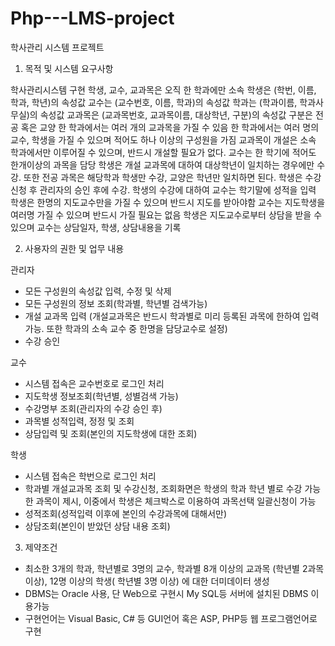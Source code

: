 # Php---LMS-project
학사관리 시스템 프로젝트


1. 목적 및 시스템 요구사항

학사관리시스템 구현
학생, 교수, 교과목은 오직 한 학과에만 소속
학생은 (학번, 이름, 학과, 학년)의 속성값
교수는 (교수번호, 이름, 학과)의 속성값
학과는 (학과이름, 학과사무실)의 속성값
교과목은 (교과목번호, 교과목이름, 대상학년, 구분)의 속성값 구분은 전공 혹은 교양
한 학과에서는 여러 개의 교과목을 가질 수 있음
한 학과에서는 여러 명의 교수, 학생을 가질 수 있으며 적어도 하나 이상의 구성원을 가짐
교과목이 개설은 소속 학과에서만 이루어질 수 있으며, 반드시 개설할 필요가 없다.
교수는 한 학기에 적어도 한개이상의 과목을 담당
학생은 개설 교과목에 대하여 대상학년이 일치하는 경우에만 수강. 또한 전공 과목은 해당학과 학생만 수강, 교양은 학년만 일치하면 된다.
학생은 수강신청 후 관리자의 승인 후에 수강. 학생의 수강에 대하여 교수는 학기말에 성적을 입력
학생은 한명의 지도교수만을 가질 수 있으며 반드시 지도를 받아야함
교수는 지도학생을 여러명 가질 수 있으며 반드시 가질 필요는 없음
학생은 지도교수로부터 상담을 받을 수 있으며 교수는 상담일자, 학생, 상담내용을 기록


2. 사용자의 권한 및 업무 내용

관리자
- 모든 구성원의 속성값 입력, 수정 및 삭제
- 모든 구성원의 정보 조회(학과별, 학년별 검색가능)
- 개설 교과목 입력 (개설교과목은 반드시 학과별로 미리 등록된 과목에 한하여 입력가능. 또한 학과의 소속 교수 중 한명을 담당교수로 설정)
- 수강 승인

교수
- 시스템 접속은 교수번호로 로그인 처리
- 지도학생 정보조회(학년별, 성별검색 가능)
- 수강명부 조회(관리자의 수강 승인 후)
- 과목별 성적입력, 정정 및 조회
- 상담입력 및 조회(본인의 지도학생에 대한 조회)

학생
- 시스템 접속은 학번으로 로그인 처리
- 학과별 개설교과목 조회 및 수강신청, 조회화면은 학생의 학과 학년 별로 수강 가능한 과목이 제시, 이중에서 학생은 체크박스로 이용하여 과목선택 일괄신청이 가능
- 성적조회(성적입력 이후에 본인의 수강과목에 대해서만)
- 상담조회(본인이 받았던 상담 내용 조회)


3. 제약조건
- 최소한 3개의 학과, 학년별로 3명의 교수, 학과별 8개 이상의 교과목 (학년별 2과목 이상), 12명 이상의 학생( 학년별 3명 이상) 에 대한 더미데이터 생성
- DBMS는 Oracle 사용, 단 Web으로 구현시 My SQL등 서버에 설치된 DBMS 이용가능
- 구현언어는 Visual Basic, C# 등 GUI언어 혹은 ASP, PHP등 웹 프로그램언어로 구현
